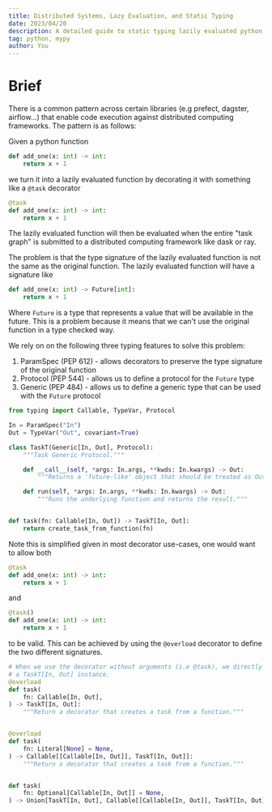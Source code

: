 ```yaml
---
title: Distributed Systems, Lazy Evaluation, and Static Typing
date: 2023/04/20
description: A detailed guide to static typing lazily evaluated python code
tag: python, mypy
author: You
---
```


# Brief

There is a common pattern across certain libraries (e.g prefect, dagster, airflow...) that enable code execution against distributed computing frameworks. The pattern is as follows:

Given a python function
```python
def add_one(x: int) -> int:
    return x + 1
```

we turn it into a lazily evaluated function by decorating it with something like a `@task` decorator
```python
@task
def add_one(x: int) -> int:
    return x + 1
```

The lazily evaluated function will then be evaluated when the entire "task graph" is submitted to a distributed computing framework like dask or ray. 

The problem is that the type signature of the lazily evaluated function is not the same as the original function. The lazily evaluated function will have a signature like
```python
def add_one(x: int) -> Future[int]:
    return x + 1
```

Where `Future` is a type that represents a value that will be available in the future. This is a problem because it means that we can't use the original function in a type checked way.

We rely on on the following three typing features to solve this problem:
1. ParamSpec (PEP 612) - allows decorators to preserve the type signature of the original function
2. Protocol (PEP 544) - allows us to define a protocol for the `Future` type 
3. Generic (PEP 484) - allows us to define a generic type that can be used with the `Future` protocol


```python
from typing import Callable, TypeVar, Protocol

In = ParamSpec("In")
Out = TypeVar("Out", covariant=True)

class TaskT(Generic[In, Out], Protocol):
    """Task Generic Protocol."""

    def __call__(self, *args: In.args, **kwds: In.kwargs) -> Out:
        """Returns a 'future-like' object that should be treated as Out by mypy."""

    def run(self, *args: In.args, **kwds: In.kwargs) -> Out:
        """Runs the underlying function and returns the result."""


def task(fn: Callable[In, Out]) -> TaskT[In, Out]:
    return create_task_from_function(fn)
```

Note this is simplified given in most decorator use-cases, one would want to allow both
```python
@task
def add_one(x: int) -> int:
    return x + 1
```
and
```python
@task()
def add_one(x: int) -> int:
    return x + 1
```
to be valid. This can be achieved by using the `@overload` decorator to define the two different signatures.


```python
# When we use the decorator without arguments (i.e @task), we directly get back
# a TaskT[In, Out] instance.
@overload
def task(
    fn: Callable[In, Out],
) -> TaskT[In, Out]:
    """Return a decorator that creates a task from a function."""


@overload
def task(
    fn: Literal[None] = None,
) -> Callable[[Callable[In, Out]], TaskT[In, Out]]:
    """Return a decorator that creates a task from a function."""


def task(
    fn: Optional[Callable[In, Out]] = None,
) -> Union[TaskT[In, Out], Callable[[Callable[In, Out]], TaskT[In, Out]]]:
```

